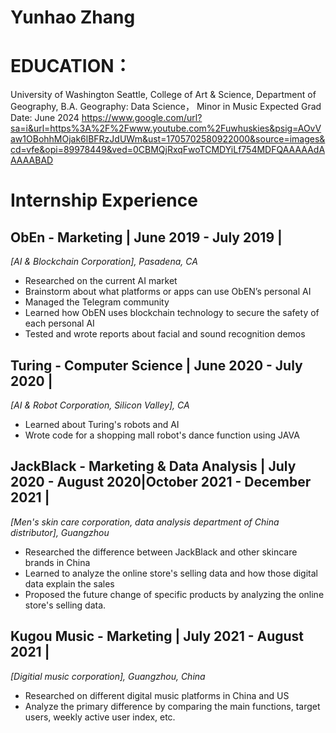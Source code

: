 # Yunhao Zhang

# EDUCATION：
University of Washington Seattle, College of Art & Science, Department of Geography, B.A. Geography: Data Science， Minor in Music 
Expected Grad Date: June 2024
https://www.google.com/url?sa=i&url=https%3A%2F%2Fwww.youtube.com%2Fuwhuskies&psig=AOvVaw1OBohhMOjak6lBFRzJdUWm&ust=1705702580922000&source=images&cd=vfe&opi=89978449&ved=0CBMQjRxqFwoTCMDYiLf754MDFQAAAAAdAAAAABAD


# Internship Experience

## ObEn - Marketing | June 2019 - July 2019 |
*[AI & Blockchain Corporation], Pasadena, CA*


- Researched on the current AI market
- Brainstorm about what platforms or apps can use ObEN’s personal AI
- Managed the Telegram community
- Learned how ObEN uses blockchain technology to secure the safety of each personal AI
- Tested and wrote reports about facial and sound recognition demos

[Link]: http://oben.me/

## Turing - Computer Science | June 2020 - July 2020 |

*[AI & Robot Corporation, Silicon Valley], CA*

- Learned about Turing's robots and AI
- Wrote code for a shopping mall robot's dance function using JAVA
  
[Link]: https://turing.ai/

## JackBlack  - Marketing & Data Analysis | July 2020 - August 2020|October 2021 - December 2021 |

*[Men's skin care corporation, data analysis department of China distributor], Guangzhou*

- Researched the difference between JackBlack and other skincare brands in China 
- Learned to analyze the online store's selling data and how those digital data explain the sales
- Proposed the future change of specific products by analyzing the online store's selling data.

[Link]:https://www.getjackblack.com/

## Kugou Music  - Marketing | July 2021 - August 2021 |

*[Digitial music corporation], Guangzhou, China*

- Researched on different digital music platforms in China and US
- Analyze the primary difference by comparing the main functions, target users, weekly active user index, etc.

[Link]: https://www.kugou.com/
